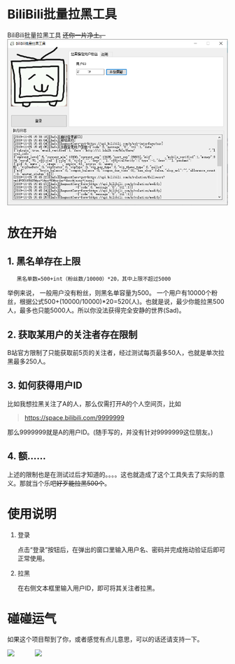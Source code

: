 # BiliBili批量拉黑工具
BiliBili批量拉黑工具
~~还你一片净土。~~ 
![Report。txt](https://raw.githubusercontent.com/Mr0x01/BiliBiliBlockChain/master/BiliBiliBlockChain/Sample/2.png "Report。txt")
# 放在开始
## 1. 黑名单存在上限

       黑名单数=500+int（粉丝数/10000）*20，其中上限不超过5000

举例来说，
    一般用户没有粉丝，则黑名单容量为500。
一个用户有10000个粉丝，根据公式500+(10000/10000)*20=520(人)。也就是说，最少你能拉黑500人，最多也只能5000人。所以你没法获得完全安静的世界(Sad)。

## 2. 获取某用户的关注者存在限制

B站官方限制了只能获取前5页的关注者，经过测试每页最多50人，也就是单次拉黑最多250人。

## 3. 如何获得用户ID

比如我想拉黑关注了A的人，那么仅需打开A的个人空间页，比如
> https://space.bilibili.com/9999999

那么9999999就是A的用户ID。(随手写的，并没有针对9999999这位朋友。)

## 4. 额……

上述的限制也是在测试过后才知道的。。。。这也就造成了这个工具失去了实际的意义。那就当个乐吧~~好歹能拉黑500个~~。

# 使用说明

1. 登录

    点击“登录”按钮后，在弹出的窗口里输入用户名、密码并完成拖动验证后即可正常使用。

2. 拉黑

    在右侧文本框里输入用户ID，即可将其关注者拉黑。
    
# 碰碰运气

如果这个项目帮到了你，或者感觉有点儿意思，可以的话还请支持一下。
<div>
<img src="https://raw.githubusercontent.com/Mr0x01/MoneyCode/master/a.jpg" height="300"/>
&nbsp&nbsp&nbsp&nbsp&nbsp&nbsp&nbsp&nbsp&nbsp&nbsp
<img src="https://raw.githubusercontent.com/Mr0x01/MoneyCode/master/w.jpg"height="300" />
</div>

